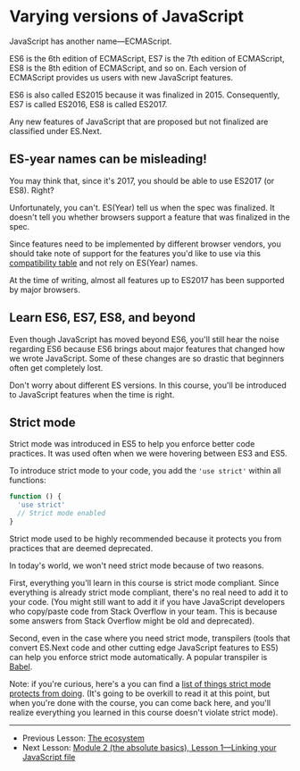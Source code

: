 # Varying versions of JavaScript

JavaScript has another name—ECMAScript.

ES6 is the 6th edition of ECMAScript, ES7 is the 7th edition of ECMAScript, ES8 is the 8th edition of ECMAScript, and so on. Each version of ECMAScript provides us users with new JavaScript features.

ES6 is also called ES2015 because it was finalized in 2015. Consequently, ES7 is called ES2016, ES8 is called ES2017.

Any new features of JavaScript that are proposed but not finalized are classified under ES.Next.

## ES-year names can be misleading!

You may think that, since it's 2017, you should be able to use ES2017 (or ES8). Right?

Unfortunately, you can't. ES(Year) tell us when the spec was finalized. It doesn't tell you whether browsers support a feature that was finalized in the spec.

Since features need to be implemented by different browser vendors, you should take note of support for the features you'd like to use via this [compatibility table](http://kangax.github.io/compat-table/es2016plus/) and not rely on ES(Year) names.

At the time of writing, almost all features up to ES2017 has been supported by major browsers.

## Learn ES6, ES7, ES8, and beyond

Even though JavaScript has moved beyond ES6, you'll still hear the noise regarding ES6 because ES6 brings about major features that changed how we wrote JavaScript. Some of these changes are so drastic that beginners often get completely lost.

Don't worry about different ES versions. In this course, you'll be introduced to JavaScript features when the time is right.

## Strict mode

Strict mode was introduced in ES5 to help you enforce better code practices. It was used often when we were hovering between ES3 and ES5.

To introduce strict mode to your code, you add the `'use strict'` within all functions:

```js
function () {
  'use strict'
  // Strict mode enabled
}
```

Strict mode used to be highly recommended because it protects you from practices that are deemed deprecated.

In today's world, we won't need strict mode because of two reasons.

First, everything you'll learn in this course is strict mode compliant. Since everything is already strict mode compliant, there's no real need to add it to your code. (You might still want to add it if you have JavaScript developers who copy/paste code from Stack Overflow in your team. This is because some answers from Stack Overflow might be old and deprecated).

Second, even in the case where you need strict mode, transpilers (tools that convert ES.Next code and other cutting edge JavaScript features to ES5) can help you enforce strict mode automatically. A popular transpiler is [Babel](https://babeljs.io).

Note: if you're curious, here's a you can find a [list of things strict mode protects from doing](https://docs.microsoft.com/en-us/scripting/javascript/advanced/strict-mode-javascript). (It's going to be overkill to read it at this point, but when you're done with the course, you can come back here, and you'll realize everything you learned in this course doesn't violate strict mode).

---

- Previous Lesson: [The ecosystem](03.the-ecosystem.md)
- Next Lesson: [Module 2 (the absolute basics), Lesson 1—Linking your JavaScript file](../02.js-basics/01.linking.md)